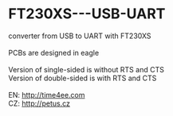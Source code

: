 # FT230XS---USB-UART<br>
converter from USB to UART with FT230XS<br>
<br>
PCBs are designed in eagle<br>
<br>
Version of single-sided is without RTS and CTS<br>
Version of double-sided is with RTS and CTS<br>
<br>
EN: http://time4ee.com<br>
CZ: http://petus.cz<br>
